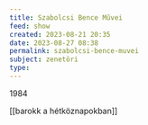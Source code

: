```yaml
---
title: Szabolcsi Bence Művei
feed: show
created: 2023-08-21 20:35
date: 2023-08-27 08:38
permalink: szabolcsi-bence-muvei
subject: zenetöri
type: 
---
```


1984

[[barokk a hétköznapokban]]
